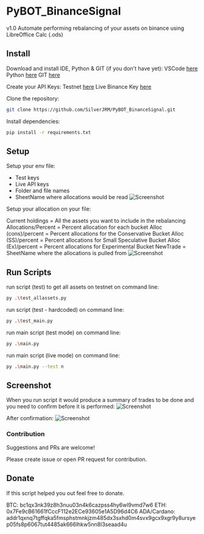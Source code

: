 # PyBOT_BinanceSignal

v1.0
Automate performing rebalancing of your assets on binance using LibreOffice Calc (.ods)

## Install

Download and install IDE, Python & GIT (if you don't have yet):
VSCode [here](https://code.visualstudio.com/download)
Python [here](https://www.python.org/downloads/)
GIT [here](https://git-scm.com/downloads)

Create your API Keys:
Testnet [here](https://testnet.binance.vision/)
Live Binance Key [here](https://www.binance.com/en/my/settings/api-management)

Clone the repository:

```sh
git clone https://github.com/SilverJRM/PyBOT_BinanceSignal.git
```

Install dependencies:

```sh
pip install -r requirements.txt
```

## Setup

Setup your env file:

- Test keys
- Live API keys
- Folder and file names
- SheetName where allocations would be read
  ![Screenshot](./src/assets/img/env_file.png)

Setup your allocation on your file:

Current holdings = All the assets you want to include in the rebalancing
Allocations/Percent = Percent allocation for each bucket
Alloc (cons)/percent = Percent allocations for the Conservative Bucket
Alloc (SS)/percent = Percent allocations for Small Speculative Bucket
Alloc (Ex)/percent = Percent allocations for Experimental Bucket
NewTrade = SheetName where the allocations is pulled from
![Screenshot](./src/assets/img/allocations_setup.png)

## Run Scripts

run script (test) to get all assets on testnet on command line:

```sh
py .\test_allassets.py
```

run script (test - hardcoded) on command line:

```sh
py .\test_main.py
```

run main script (test mode) on command line:

```sh
py .\main.py
```

run main script (live mode) on command line:

```sh
py .\main.py --test n
```

## Screenshot

When you run script it would produce a summary of trades to be done and you need to confirm before it is performed:
![Screenshot](./src/assets/img/summary.png)

After confirmation:
![Screenshot](./src/assets/img/confirmed.png)

### Contribution

Suggestions and PRs are welcome!

Please create issue or open PR request for contribution.

## Donate

If this script helped you out feel free to donate.

BTC: bc1qx3nk39z8h3nuu03n4k6cazpss4hy6wl9vmd7w6
ETH: 0x7Fe9cB61661fCccF112e2ECe93605e1A5D96d4C6
ADA/Cardano: addr1qxnq7tgffqka5fmsphstmnkjzm485dx3sxhd0m4svx9gcx9xgr9y8ursyep05fs8p6067tut4485ak666lhkw5nn8l3seaad4u
